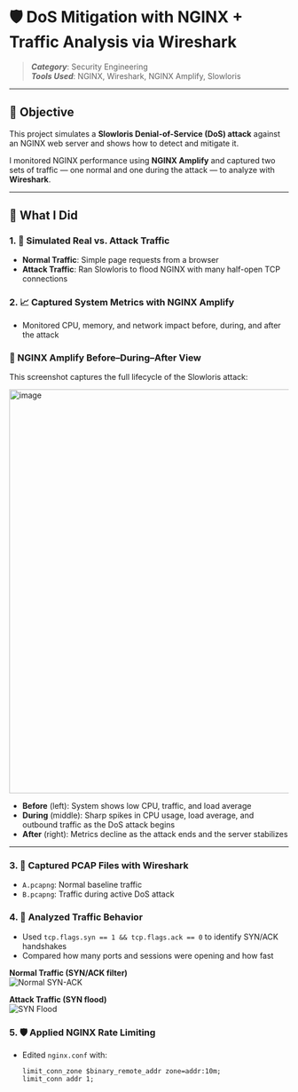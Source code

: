 # 🛡️ DoS Mitigation with NGINX + Traffic Analysis via Wireshark

> **_Category_**: Security Engineering  
> **_Tools Used_**: NGINX, Wireshark, NGINX Amplify, Slowloris

---

## 🎯 Objective

This project simulates a **Slowloris Denial-of-Service (DoS) attack** against an NGINX web server and shows how to detect and mitigate it.

I monitored NGINX performance using **NGINX Amplify** and captured two sets of traffic — one normal and one during the attack — to analyze with **Wireshark**.

---

## 🌱 What I Did

### 1. **🧪 Simulated Real vs. Attack Traffic**
- **Normal Traffic**: Simple page requests from a browser  
- **Attack Traffic**: Ran Slowloris to flood NGINX with many half-open TCP connections

### 2. **📈 Captured System Metrics with NGINX Amplify**
- Monitored CPU, memory, and network impact before, during, and after the attack

### 🧠 NGINX Amplify Before–During–After View

This screenshot captures the full lifecycle of the Slowloris attack:

<img width="1911" height="728" alt="image" src="https://github.com/user-attachments/assets/085dba0b-9b5c-48c7-a573-ef591033bfef" />

- **Before** (left): System shows low CPU, traffic, and load average
- **During** (middle): Sharp spikes in CPU usage, load average, and outbound traffic as the DoS attack begins
- **After** (right): Metrics decline as the attack ends and the server stabilizes

---

### 3. **🔬 Captured PCAP Files with Wireshark**
- `A.pcapng`: Normal baseline traffic  
- `B.pcapng`: Traffic during active DoS attack

### 4. **🧠 Analyzed Traffic Behavior**
- Used `tcp.flags.syn == 1 && tcp.flags.ack == 0` to identify SYN/ACK handshakes
- Compared how many ports and sessions were opening and how fast

**Normal Traffic (SYN/ACK filter)**  
![Normal SYN-ACK](screenshots/syn_ack_filter_A.png)

**Attack Traffic (SYN flood)**  
![SYN Flood](screenshots/syn_ack_filter_B.png)

### 5. **🛡️ Applied NGINX Rate Limiting**
- Edited `nginx.conf` with:
  ```nginx
  limit_conn_zone $binary_remote_addr zone=addr:10m;
  limit_conn addr 1;
